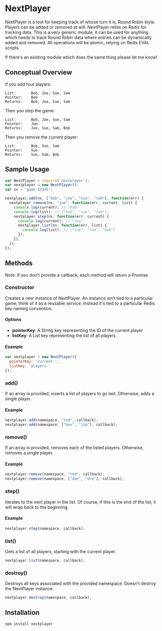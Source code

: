 # NextPlayer

NextPlayer is a tool for keeping track of whose turn it is, Round Robin style. Players can be added or removed at will. NextPlayer relies on Redis for tracking data. This is a very generic module, it can be used for anything which needs to track Round Robin data where entries can be dynamically added and removed. All operations will be atomic, relying on Redis EVAL scripts.

If there's an existing module which does the same thing please let me know!

## Conceptual Overview

If you add four players:

```
List:       Bob, Joe, Sue, Sam
Pointer:    Bob
Returns:    Bob, Joe, Sue, Sam
```

Then you step the game:

```
List:       Bob, Joe, Sue, Sam
Pointer:    Joe
Returns:    Joe, Sue, Sam, Bob
```

Then you remove the current player:

```
List:       Bob, Sue, Sam
Pointer:    Sue
Returns:    Sue, Sam, Bob
```

## Sample Usage

```javascript
var NextPlayer = require('nextplayer');
var nextplayer = new NextPlayer();
var ns = "game-12345";

nextplayer.add(ns, ["bob", "joe", "sue", "tom"], function(err) {
  nextplayer.remove(ns, "joe", function(err, current, list) {
    console.log(current); // "bob"
    console.log(list); // ["bob", "sue", "tom"];
    nextplayer.step(ns, function(err, current) {
      console.log(current); // "sue"
      nextplayer.list(ns, function(err, list) {
        console.log(list); // ["sue", "tom", "bob"]
      });
    });
  });
});
```

## Methods

Note: If you don't provide a callback, each method will return a Promise.

### Constructor

Creates a new instance of NextPlayer. An instance isn't tied to a particular game, think of it as a reusable service. Instead it's tied to a particular Redis key naming convention.

#### Options

* **pointerKey**: A String key representing the ID of the current player
* **listKey**: A List key representing the list of all players

#### Example

```javascript
var nextplayer = new NextPlayer({
  pointerKey: 'current-',
  listKey: 'players-'
});
```

### add()

If an array is provided, inserts a list of players to go last. Otherwise, adds a single player.

#### Example

```javascript
nextplayer.add(namespace, "tod", callback);
nextplayer.add(namespace, ["bev", "jim"], callback);
```

### remove()

If an array is provided, removes each of the listed players. Otherwise, removes a single player.

#### Example

```javascript
nextplayer.remove(namespace, "ted", callback);
nextplayer.remove(namespace, ["dan", "dre"], callback);
```

### step()

Iterates to the next player in the list. Of course, if this is the end of the list, it will wrap back to the beginning.

#### Example

```javascript
nextplayer.step(namespace, callback);
```

### list()

Gets a list of all players, starting with the current player.

```javascript
nextplayer.list(namespace, callback);
```

### destroy()

Destroys all keys associated with the provided namespace. Doesn't destroy the NextPlayer instance.

```javascript
nextplayer.destroy(namespace, callback);
```

## Installation

```bash
npm install nextplayer
```
